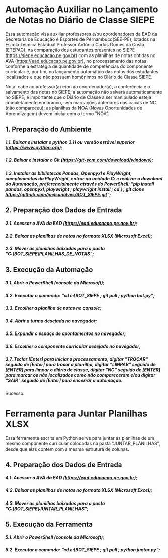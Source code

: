# Automação Auxiliar no Lançamento de Notas no Diário de Classe SIEPE

Essa automação visa auxiliar professores e/ou coordenadores da EAD da Secretaria de Educação e Esportes de Pernambuco(SEE-PE), lotados na Escola Técnica Estadual Professor Antônio Carlos Gomes da Costa (ETEPAC), na comparação dos estudantes presentes no SIEPE (https://siepe.educacao.pe.gov.br) com as planilhas de notas obtidas no AVA (https://ead.educacao.pe.gov.br), no processamento das notas conforme a estratégia de quantidade de competências do componente curricular e, por fim, no lançamento automático das notas dos estudantes localizados e que não possuem homônimos no Diário de Classe SIEPE.

Nota: cabe ao professor(a) e/ou ao coordenador(a), a conferência e o salvamento das notas no SIEPE; a automação não salvará automaticamente no SIEPE; é importante que o Diário de Classe a ser manipulado esteja completamente em branco, sem marcações anteriores das caixas de NC (não compareceu); as planilhas da NOA (Novas Oportunidades de Aprendizagem) devem iniciar com o termo "NOA".

## 1. Preparação do Ambiente

##### 1.1. Baixar e instalar o python 3.11 ou versão estável superior (https://www.python.org);
##### 1.2. Baixar e instalar o Git (https://git-scm.com/download/windows);
##### 1.3. Instalar as bibliotecas Pandas, Openpyxl e PlayWright, complementos do PlayWright, entrar na unidade C: e realizar o download da Automação, preferencialmente através do PowerShell: "pip install pandas, openpyxl, playwright ; playwright install ; cd \ ; git clone https://github.com/joelsonalves/BOT_SIEPE.git";

## 2. Preparação dos Dados de Entrada

##### 2.1. Acessar o AVA da EAD (https://ead.educacao.pe.gov.br);
##### 2.2. Baixar as planilhas de notas no formato XLSX (Microsoft Excel);
##### 2.3. Mover as planilhas baixadas para a pasta "C:\BOT_SIEPE\PLANILHAS_DE_NOTAS";

## 3. Execução da Automação

##### 3.1. Abrir o PowerShell (console da Microsoft);
##### 3.2. Executar o comando: "cd c:\BOT_SIEPE ; git pull ; python bot.py";
##### 3.3. Escolher a planilha de notas no console;
##### 3.4. Abrir a turma desejada no navegador;
##### 3.5. Expandir o espaço de apontamentos no navegador;
##### 3.6. Escolher o componente curricular desejado no navegador;
##### 3.7. Teclar [Enter] para iniciar o processamento, digitar "TROCAR" seguido de [Enter] para trocar a planilha, digitar "LIMPAR" seguido de [ENTER] para limpar o diário de classe, digitar "NC" seguido de [ENTER] para marcar os não localizados como não compareceram e/ou digitar "SAIR" seguido de [Enter] para encerrar a automação.

Sucesso.

# Ferramenta para Juntar Planilhas XLSX

Essa ferramenta escrita em Python serve para juntar as planilhas de um mesmo componente curricular colocadas na pasta "JUNTAR_PLANILHAS", desde que elas contem com a mesma estrutura de colunas.

## 4. Preparação dos Dados de Entrada

##### 4.1. Acessar o AVA da EAD (https://ead.educacao.pe.gov.br);
##### 4.2. Baixar as planilhas de notas no formato XLSX (Microsoft Excel);
##### 4.3. Mover as planilhas baixadas para a pasta "C:\BOT_SIEPE\JUNTAR_PLANILHAS";

## 5. Execução da Ferramenta

##### 5.1. Abrir o PowerShell (console da Microsoft);
##### 5.2. Executar o comando: "cd c:\BOT_SIEPE ; git pull ; python juntar.py";


